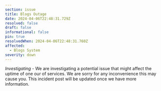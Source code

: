 ```yaml
---
section: issue
title: Blogs Outage
date: 2024-04-06T22:48:31.729Z
resolved: false
draft: false
informational: false
pin: true
resolvedWhen: 2024-04-06T22:48:31.760Z
affected:
  - Blogs System
severity: down
---
```

*Investigating* - We are investigating a potential issue that might affect the uptime of one our of services. We are sorry for any inconvenience this may cause you. This incident post will be updated once we have more information.